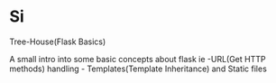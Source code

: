 # Si
Tree-House(Flask Basics)

A small intro into some basic concepts about flask ie   -URL(Get HTTP methods) handling 
                                                                                                                        - Templates(Template Inheritance) and Static files
